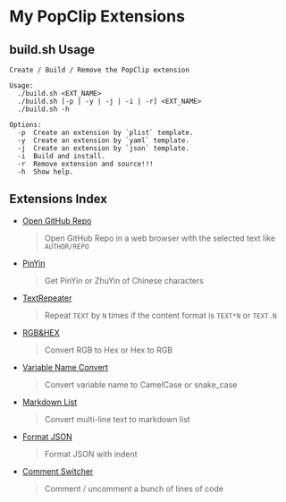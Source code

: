 # My PopClip Extensions

## build.sh Usage

```
Create / Build / Remove the PopClip extension

Usage:
  ./build.sh <EXT_NAME>
  ./build.sh [-p | -y | -j | -i | -r] <EXT_NAME>
  ./build.sh -h

Options:
  -p  Create an extension by `plist` template.
  -y  Create an extension by `yaml` template.
  -j  Create an extension by `json` template.
  -i  Build and install.
  -r  Remove extension and source!!!
  -h  Show help.
```

## Extensions Index

- [Open GitHub Repo][ext1]

  > Open GitHub Repo in a web browser with the selected text like `AUTHOR/REPO`

- [PinYin][ext2]

  > Get PinYin or ZhuYin of Chinese characters

- [TextRepeater][ext3]

  > Repeat `TEXT` by `N` times if the content format is `TEXT*N` or `TEXT.N`

- [RGB&HEX][ext4]

  > Convert RGB to Hex or Hex to RGB

- [Variable Name Convert][ext5]

  > Convert variable name to CamelCase or snake_case

- [Markdown List][ext6]

  > Convert multi-line text to markdown list

- [Format JSON][ext7]

  > Format JSON with indent

- [Comment Switcher][ext8]

  > Comment / uncomment a bunch of lines of code

[popext]: https://github.com/pilotmoon/PopClip-Extensions
[ext1]: https://github.com/dofy/PopClip-Extensions/blob/master/_extensions/OpenGitHubRepo.popclipextz?raw=true
[ext2]: https://github.com/dofy/PopClip-Extensions/blob/master/_extensions/PinYin.popclipextz?raw=true
[ext3]: https://github.com/dofy/PopClip-Extensions/blob/master/_extensions/TextRepeater.popclipextz?raw=true
[ext4]: https://github.com/dofy/PopClip-Extensions/blob/master/_extensions/RGB%26HEX.popclipextz?raw=true
[ext5]: https://github.com/dofy/PopClip-Extensions/blob/master/_extensions/VarNameConvert.popclipextz?raw=true
[ext6]: https://github.com/dofy/PopClip-Extensions/blob/master/_extensions/MarkdownList.popclipextz?raw=true
[ext7]: https://github.com/dofy/PopClip-Extensions/blob/master/_extensions/FormatJSON.popclipextz?raw=true
[ext8]: https://github.com/dofy/PopClip-Extensions/blob/master/_extensions/CommentSwitcher.popclipextz?raw=true
